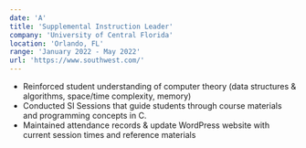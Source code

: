 ```yaml
---
date: 'A'
title: 'Supplemental Instruction Leader'
company: 'University of Central Florida'
location: 'Orlando, FL'
range: 'January 2022 - May 2022'
url: 'https://www.southwest.com/'
---
```


- Reinforced student understanding of computer theory (data structures & algorithms, space/time complexity, memory)
- Conducted SI Sessions that guide students through course materials and programming concepts in C.
- Maintained attendance records & update WordPress website with current session times and reference materials

